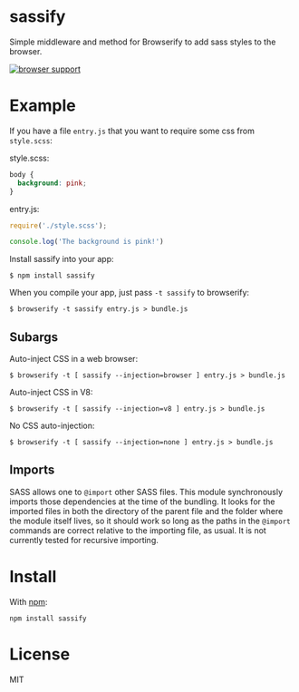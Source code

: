 # sassify #

Simple middleware and method for Browserify to add sass styles to the browser.

[![browser support](https://ci.testling.com/davidguttman/sassify.png)
](https://ci.testling.com/davidguttman/sassify)

# Example

If you have a file `entry.js` that you want to require some css from `style.scss`:

style.scss:
``` css
body {
  background: pink;
}
```

entry.js:
``` js
require('./style.scss');

console.log('The background is pink!')
```

Install sassify into your app:

```
$ npm install sassify
```

When you compile your app, just pass `-t sassify` to browserify:

```
$ browserify -t sassify entry.js > bundle.js
```

## Subargs
Auto-inject CSS in a web browser:
```
$ browserify -t [ sassify --injection=browser ] entry.js > bundle.js
```

Auto-inject CSS in V8:
```
$ browserify -t [ sassify --injection=v8 ] entry.js > bundle.js
```

No CSS auto-injection:
```
$ browserify -t [ sassify --injection=none ] entry.js > bundle.js
```

## Imports

SASS allows one to `@import` other SASS files. This module synchronously imports those dependencies at the time of the bundling. It looks for the imported files in both the directory of the parent file and the folder where the module itself lives, so it should work so long as the paths in the `@import` commands are correct relative to the importing file, as usual. It is not currently tested for recursive importing.

# Install

With [npm](https://npmjs.org):

```
npm install sassify
```

# License

MIT

